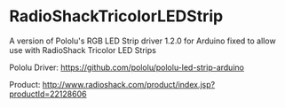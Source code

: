 RadioShackTricolorLEDStrip
==========================

A version of Pololu's RGB LED Strip driver 1.2.0 for Arduino fixed to allow use with RadioShack Tricolor LED Strips

Pololu Driver: https://github.com/pololu/pololu-led-strip-arduino

Product: http://www.radioshack.com/product/index.jsp?productId=22128606